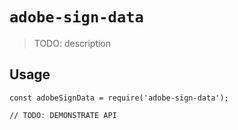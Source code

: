 # `adobe-sign-data`

> TODO: description

## Usage

```
const adobeSignData = require('adobe-sign-data');

// TODO: DEMONSTRATE API
```
